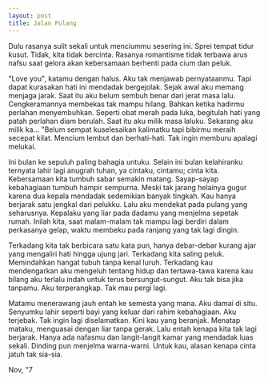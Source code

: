 ```yaml
---
layout: post
title: Jalan Pulang
---
```


Dulu rasanya sulit sekali untuk menciummu sesering ini. Sprei tempat tidur kusut. Tidak, kita tidak bercinta. Rasanya romantisme tidak terbawa arus nafsu saat gelora akan kebersamaan berhenti pada cium dan peluk.

"Love you", katamu dengan halus. Aku tak menjawab pernyataanmu. Tapi dapat kurasakan hati ini mendadak bergejolak. Sejak awal aku memang menjaga jarak. Saat itu aku belum sembuh benar dari jerat masa lalu. Cengkeramannya membekas tak mampu hilang. Bahkan ketika hadirmu perlahan menyembuhkan. Seperti obat merah pada luka, begitulah hati yang patah perlahan diam berulah. Saat itu aku milik masa laluku. Sekarang aku milik ka... "Belum sempat kuselesaikan kalimatku tapi bibirmu meraih secepat kilat. Mencium lembut dan berhati-hati. Tak ingin memburu apalagi melukai.

Ini bulan ke sepuluh paling bahagia untuku. Selain ini bulan kelahiranku ternyata lahir lagi anugrah tuhan, ya cintaku, cintamu; cinta kita. Kebersamaan kita tumbuh sabar semakin matang. Sayap-sayap kebahagiaan tumbuh hampir sempurna. Meski tak jarang helainya gugur karena dua kepala mendadak sedemikian banyak tingkah. Kau hanya berjarak satu jengkal dari pelukku. Lalu aku mendekat pada pulang yang seharusnya. Kepalaku yang liar pada dadamu yang menjelma sepetak rumah. Inilah kita, saat malam-malam tak mampu lagi berdiri dalam perkasanya gelap, waktu membeku pada ranjang yang tak lagi dingin.

Terkadang kita tak berbicara satu kata pun, hanya debar-debar kurang ajar yang mengaliri hati hingga ujung jari. Terkadang kita saling peluk. Memindahkan hangat tubuh tanpa kenal luruh. Terkadang kau mendengarkan aku mengeluh tentang hidup dan tertawa-tawa karena kau bilang aku terlalu indah untuk terus bersungut-sungut. Aku tak bisa jika tanpamu. Aku terperangkap. Tak mau pergi lagi.

Matamu menerawang jauh entah ke semesta yang mana. Aku damai di situ. Senyumku lahir seperti bayi yang keluar dari rahim kebahagiaan. Aku terjebak. Tak ingin lagi diselamatkan. Kini kau yang beranjak. Menatap mataku, menguasai dengan liar tanpa gerak. Lalu entah kenapa kita tak lagi berjarak. Hanya ada nafasmu dan langit-langit kamar yang mendadak luas sekali. Dinding pun menjelma warna-warni. Untuk kau, alasan kenapa cinta jatuh tak sia-sia.

Nov, "7